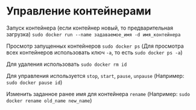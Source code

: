 # Управление контейнерами

Запуск контейнера (если контейнер новый, то предварительная загрузка) `sudo docker run --name задаваемое_имя -d имя_контейнера` 

Просмотр запущенных контейнеров `sudo docker ps` (Для просмотра всех контейнеров использовать ключ `-a`, то есть `sudo docker ps -a`)

Для удаления использовать `sudo docker rm id`

Для управления используется `stop`, `start`, `pause`, `unpause` (Например: `sudo docker pause id`)

Изменить заданное ранее имя для контейнера `rename` (Например: `sudo docker rename old_name new_name`)



 

